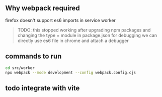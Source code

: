 ## Why webpack required
firefox doesn't support es6 imports in service worker

> TODO: this stopped working after upgrading npm packages and changing the type = module in package.json
> for debugging we can directly use es6 file in chrome and attach a debugger


## commands to run
```bash
cd src/worker
npx webpack --mode development --config webpack.config.cjs
```

## todo integrate with vite

